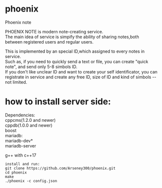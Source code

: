 # phoenix
Phoenix note


PHOENIX NOTE is modern note-creating service.  
The main idea of service is simpify the ability of sharing notes,both between registered users and regular users.  

This is implemented by an special ID,which assigned to every notes in service.  
Such as, if you need to quickly send a text or file, you can create "quick note", and send only 5-8 simbols ID.  
If you don't like unclear ID and want to create your self identificator, you can registrate in service and create any free ID, size of ID and kind of simbols  -- not limited.  


# how to install server side: 
Dependencies:  
cppcms(1.2.0 and newer)    
cppdb(1.0.0 and newer)  
boost  
mariadb:  
  mariadb-dev*   
  mariadb-server  
  
g++ with c++17 
```
install and run:  
git clone https://github.com/Arseney300/phoenix.git  
cd phoenix  
make  
./phoenix -c config.json 
```


